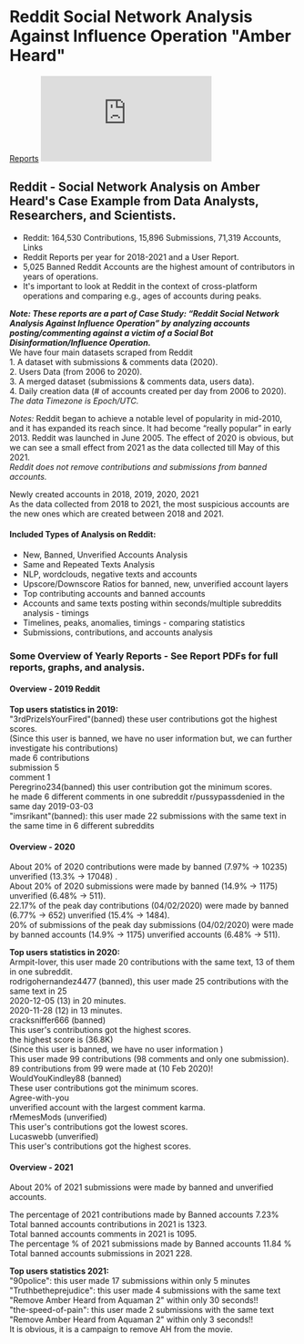 # Reddit Social Network Analysis Against Influence Operation "Amber Heard"

[Reports](https://cutt.us/AH_reddit)
![alt text](https://cutt.us/qrcoder.php?size=180&qr=https://cutt.us/AH_reddit)

## <b>Reddit - Social Network Analysis on Amber Heard's Case Example from Data Analysts, Researchers, and Scientists.</b>
- Reddit: 164,530 Contributions, 15,896 Submissions, 71,319 Accounts, Links
- Reddit Reports per year for 2018-2021 and a User Report.
- 5,025 Banned Reddit Accounts are the highest amount of contributors in years of operations. 
- It's important to look at Reddit in the context of cross-platform operations and comparing e.g., ages of accounts during peaks.

<b><i>Note: These reports are a part of Case Study: “Reddit Social Network Analysis Against Influence Operation” by analyzing accounts posting/commenting against a victim of a Social Bot Disinformation/Influence Operation.</b></i>
<br>We have four main datasets scraped from Reddit
<br>1. A dataset with submissions & comments data (2020).
<br>2. Users Data (from 2006 to 2020).
<br>3. A merged dataset (submissions & comments data, users data).
<br>4. Daily creation data (# of accounts created per day from 2006 to 2020).
<br><i>The data Timezone is Epoch/UTC.</i>

<i>Notes:</i> Reddit began to achieve a notable level of popularity in mid-2010, and it has expanded its reach since. It had become “really popular” in early 2013. Reddit was launched in June 2005. The effect of 2020 is obvious, but we can see a small effect from 2021 as the data collected till May of this 2021.
<br><i>Reddit does not remove contributions and submissions from banned accounts.</i>

Newly created accounts in 2018, 2019, 2020, 2021
<br>As the data collected from 2018 to 2021, the most suspicious accounts are the new ones which are created between 2018 and 2021.

#### <b>Included Types of Analysis on Reddit:</b>
- New, Banned, Unverified Accounts Analysis
- Same and Repeated Texts Analysis
- NLP, wordclouds, negative texts and accounts
- Upscore/Downscore Ratios for banned, new, unverified account layers
- Top contributing accounts and banned accounts
- Accounts and same texts posting within seconds/multiple subreddits analysis - timings
- Timelines, peaks, anomalies, timings - comparing statistics
- Submissions, contributions, and accounts analysis

### <b>Some Overview of Yearly Reports - See Report PDFs for full reports, graphs, and analysis.</b>
#### <b> Overview - 2019 Reddit</b> 

<b>Top users statistics in 2019:</b>
<br>"3rdPrizeIsYourFired"(banned) these user contributions got the highest scores.
<br>(Since this user is banned, we have no user information but, we can further investigate his contributions)
<br>made 6 contributions
<br>submission 	5
<br>comment 	1
<br>Peregrino234(banned) this user contribution got the minimum scores.
<br>he made 6 different comments in one subreddit r/pussypassdenied in the same day 2019-03-03
<br>"imsrikant"(banned): this user made 22 submissions with the same text in the same time in 6 different subreddits

#### <b>Overview - 2020</b>
About 20% of 2020 contributions were made by banned (7.97% →   10235) unverified (13.3% →  17048) .
<br>About 20% of 2020 submissions were made by banned (14.9% → 1175) unverified (6.48% →  511).
<br>22.17% of the peak day contributions (04/02/2020) were made by banned (6.77% →  652) unverified (15.4% →   1484).
<br>20% of submissions of the peak day submissions (04/02/2020) were made by banned accounts (14.9% →  1175) unverified accounts (6.48% →  511).

<b>Top users statistics in 2020:</b>
<br>Armpit-lover, this user made 20 contributions with the same text, 13 of them in one subreddit.
<br>rodrigohernandez4477 (banned), this user made 25 contributions with the same text in 25
<br>2020-12-05 (13) in 20 minutes.
<br>2020-11-28 (12) in 13 minutes.
<br>cracksniffer666 (banned)
<br>This user's contributions got the highest scores.
<br>the highest score is (36.8K)
<br>(Since this user is banned, we have no user information )
<br>This user made 99 contributions (98 comments and only one submission).
<br>89 contributions from 99 were made at (10 Feb 2020)!
<br>WouldYouKindley88 (banned)
<br>These user contributions got the minimum scores.
<br>Agree-with-you
<br>unverified account with the largest comment karma.
<br>rMemesMods (unverified)
<br>This user's contributions got the lowest scores.
<br>Lucaswebb (unverified) 
<br>This user's contributions got the highest scores.

#### <b>Overview - 2021</b>
About 20% of 2021 submissions were made by banned and unverified accounts.

The percentage of 2021 contributions made by Banned accounts 7.23% 
<br>Total banned accounts contributions in 2021 is 1323.
<br>Total banned accounts comments in 2021 is 1095.
<br>The percentage % of 2021 submissions made by Banned accounts 11.84 %
<br>Total banned accounts submissions in 2021 228.

<b>Top users statistics 2021:</b>
<br>"90police": this user made 17 submissions within only 5 minutes 
<br>"Truthbetheprejudice": this user made 4 submissions with the same text "Remove Amber Heard from Aquaman 2" within only 30 seconds!!
<br>"the-speed-of-pain": this user made 2 submissions with the same text "Remove Amber Heard from Aquaman 2" within only 3 seconds!!
<br>It is obvious, it is a campaign to remove AH from the movie. 
